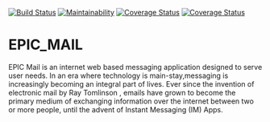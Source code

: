 [![Build Status](https://travis-ci.com/Realtime-josh/EPIC_Mail.svg?branch=develop)](https://travis-ci.com/Realtime-josh/EPIC_Mail)
[![Maintainability](https://api.codeclimate.com/v1/badges/a0486eea2f1e5fa4df8e/maintainability)](https://codeclimate.com/github/Realtime-josh/EPIC_Mail)
[![Coverage Status](https://coveralls.io/repos/github/Realtime-josh/EPIC_Mail/badge.svg?branch=develop)](https://coveralls.io/github/Realtime-josh/EPIC_Mail?branch=develop)
[![Coverage Status](https://coveralls.io/repos/github/Realtime-josh/EPIC_Mail/badge.svg?branch=develop)](https://coveralls.io/github/Realtime-josh/EPIC_Mail?branch=develop)
# EPIC_MAIL
EPIC Mail is an internet web based messaging application designed to serve user needs. In an era where technology is main-stay,messaging is increasingly becoming an integral part of lives. Ever since the invention of electronic mail by Ray Tomlinson , emails have grown to become the primary medium of exchanging information over the internet between two or more people, until the advent of Instant
Messaging (IM) Apps.
